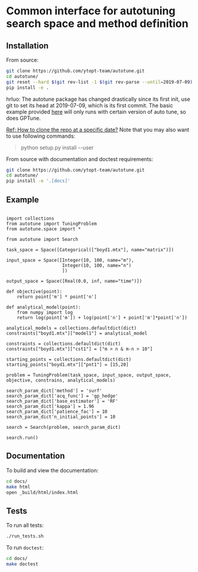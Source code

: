 # Common interface for autotuning search space and method definition

## Installation

From source:

```bash
git clone https://github.com/ytopt-team/autotune.git
cd autotune/
git reset --hard $(git rev-list -1 $(git rev-parse --until=2019-07-09) master)
pip install -e .
```
hrluo: The autotune package has changed drastically since its first init, use git to set its head at 2019-07-09, which is its first commit. The basic example provided [here](https://github.com/ytopt-team/autotune) will only runs with certain version of auto tune, so does GPTune.

[Ref: How to clone the repo at a specific date?](https://stackoverflow.com/questions/3790671/how-to-in-git-clone-a-remote-github-repository-from-a-specifed-date)
Note that you may also want to use following commands:
>python setup.py install --user

From source with documentation and doctest requirements:

```bash
git clone https://github.com/ytopt-team/autotune.git
cd autotune/
pip install -e '.[docs]'
```

## Example


```

import collections
from autotune import TuningProblem
from autotune.space import *

from autotune import Search

task_space = Space([Categorical(["boyd1.mtx"], name="matrix")])

input_space = Space([Integer(10, 100, name="m"),
                     Integer(10, 100, name="n")
                     ])

output_space = Space([Real(0.0, inf, name="time")])

def objective(point):
    return point['m'] * point['n']

def analytical_model(point):
    from numpy import log
    return log(point['m']) + log(point['n'] + point['m']*point['n'])

analytical_models = collections.defaultdict(dict)
constraints["boyd1.mtx"]["model1"] = analytical_model

constraints = collections.defaultdict(dict)
constraints["boyd1.mtx"]["cst1"] = ["m > n & m-n > 10"]

starting_points = collections.defaultdict(dict)
starting_points["boyd1.mtx"]["pnt1"] = [15,20]

problem = TuningProblem(task_space, input_space, output_space, objective, constrains, analytical_models)

search_param_dict['method'] = 'surf'
search_param_dict['acq_func'] = 'gp_hedge'
search_param_dict['base_estimator'] = 'RF'
search_param_dict['kappa'] = 1.96
search_param_dict['patience_fac'] = 10 
search_param_dict'n_initial_points'] = 10

search = Search(problem, search_param_dict)

search.run()

```

## Documentation

To build and view the documentation:

```bash
cd docs/
make html
open _build/html/index.html
```

## Tests

To run all tests:

```bash
./run_tests.sh
```

To run `doctest`:

```bash
cd docs/
make doctest
```
